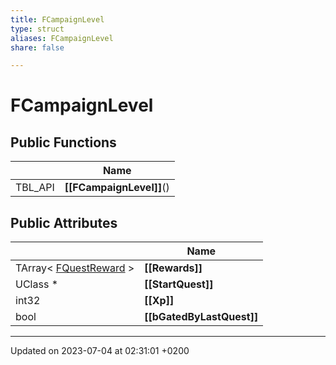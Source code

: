 ```yaml
---
title: FCampaignLevel
type: struct
aliases: FCampaignLevel
share: false

---
```


# FCampaignLevel





## Public Functions

|                | Name           |
| -------------- | -------------- |
| TBL_API | **[[FCampaignLevel]]**() |

## Public Attributes

|                | Name           |
| -------------- | -------------- |
| TArray< [FQuestReward](/docs/SDK/Source/Classes/structFQuestReward.md) > | **[[Rewards]]**  |
| UClass * | **[[StartQuest]]**  |
| int32 | **[[Xp]]**  |
| bool | **[[bGatedByLastQuest]]**  |

-------------------------------

Updated on 2023-07-04 at 02:31:01 +0200